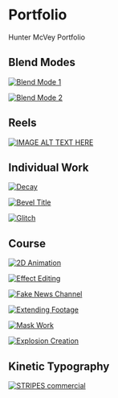 # Portfolio
Hunter McVey Portfolio

## Blend Modes
[![Blend Mode 1](http://img.youtube.com/vi/Kw4n4pYlB58/0.jpg)](http://www.youtube.com/watch?v=Kw4n4pYlB58)

[![Blend Mode 2](http://img.youtube.com/vi/bJa-j2Llkes/0.jpg)](http://www.youtube.com/watch?v=bJa-j2Llkes)

## Reels

[![IMAGE ALT TEXT HERE](http://img.youtube.com/vi/XsXfauEH9us/0.jpg)](http://www.youtube.com/watch?v=XsXfauEH9us)

## Individual Work

[![Decay](http://img.youtube.com/vi/S7q6DVRLbS8/0.jpg)](http://www.youtube.com/watch?v=S7q6DVRLbS8)

[![Bevel Title](http://img.youtube.com/vi/kz_wGaX2rtk/0.jpg)](http://www.youtube.com/watch?v=kz_wGaX2rtk)

[![Glitch](http://img.youtube.com/vi/m0ryWzqWkXU/0.jpg)](http://www.youtube.com/watch?v=m0ryWzqWkXU)

## Course

[![2D Animation](http://img.youtube.com/vi/35xIpL3cj_k/0.jpg)](http://www.youtube.com/watch?v=35xIpL3cj_k)

[![Effect Editing](http://img.youtube.com/vi/T9kKcRNVD6Q/0.jpg)](http://www.youtube.com/watch?v=T9kKcRNVD6Q)

[![Fake News Channel](http://img.youtube.com/vi/lbpFY_JqZbM/0.jpg)](http://www.youtube.com/watch?v=lbpFY_JqZbM)

[![Extending Footage](http://img.youtube.com/vi/8wnMl5_xiyI/0.jpg)](http://www.youtube.com/watch?v=8wnMl5_xiyI)

[![Mask Work](http://img.youtube.com/vi/CCaWJDP0WeQ/0.jpg)](http://www.youtube.com/watch?v=CCaWJDP0WeQ)

[![Explosion Creation](http://img.youtube.com/vi/c4fNW3hoYfE/0.jpg)](http://www.youtube.com/watch?v=c4fNW3hoYfE)

## Kinetic Typography

[![STRIPES commercial](http://img.youtube.com/vi/Kg-yhh5l2Bo/0.jpg)](http://www.youtube.com/watch?v=Kg-yhh5l2Bo)